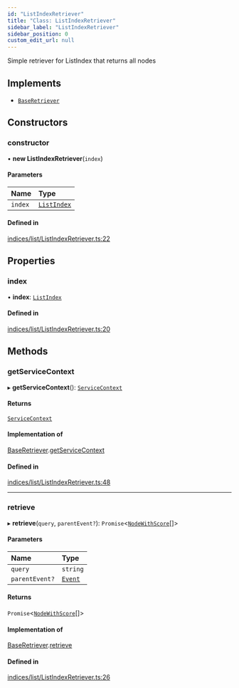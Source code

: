 ```yaml
---
id: "ListIndexRetriever"
title: "Class: ListIndexRetriever"
sidebar_label: "ListIndexRetriever"
sidebar_position: 0
custom_edit_url: null
---
```


Simple retriever for ListIndex that returns all nodes

## Implements

- [`BaseRetriever`](../interfaces/BaseRetriever.md)

## Constructors

### constructor

• **new ListIndexRetriever**(`index`)

#### Parameters

| Name | Type |
| :------ | :------ |
| `index` | [`ListIndex`](ListIndex.md) |

#### Defined in

[indices/list/ListIndexRetriever.ts:22](https://github.com/run-llama/LlamaIndexTS/blob/ea5038e/packages/core/src/indices/list/ListIndexRetriever.ts#L22)

## Properties

### index

• **index**: [`ListIndex`](ListIndex.md)

#### Defined in

[indices/list/ListIndexRetriever.ts:20](https://github.com/run-llama/LlamaIndexTS/blob/ea5038e/packages/core/src/indices/list/ListIndexRetriever.ts#L20)

## Methods

### getServiceContext

▸ **getServiceContext**(): [`ServiceContext`](../interfaces/ServiceContext.md)

#### Returns

[`ServiceContext`](../interfaces/ServiceContext.md)

#### Implementation of

[BaseRetriever](../interfaces/BaseRetriever.md).[getServiceContext](../interfaces/BaseRetriever.md#getservicecontext)

#### Defined in

[indices/list/ListIndexRetriever.ts:48](https://github.com/run-llama/LlamaIndexTS/blob/ea5038e/packages/core/src/indices/list/ListIndexRetriever.ts#L48)

___

### retrieve

▸ **retrieve**(`query`, `parentEvent?`): `Promise`<[`NodeWithScore`](../interfaces/NodeWithScore.md)[]\>

#### Parameters

| Name | Type |
| :------ | :------ |
| `query` | `string` |
| `parentEvent?` | [`Event`](../interfaces/Event.md) |

#### Returns

`Promise`<[`NodeWithScore`](../interfaces/NodeWithScore.md)[]\>

#### Implementation of

[BaseRetriever](../interfaces/BaseRetriever.md).[retrieve](../interfaces/BaseRetriever.md#retrieve)

#### Defined in

[indices/list/ListIndexRetriever.ts:26](https://github.com/run-llama/LlamaIndexTS/blob/ea5038e/packages/core/src/indices/list/ListIndexRetriever.ts#L26)
